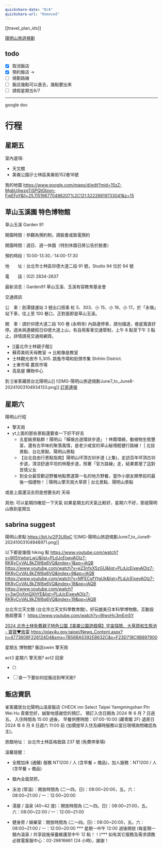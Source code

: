 ```yaml
---
quickshare-date: "N/A"
quickshare-url: "Removed"
---
```

[[travel_plan_idx]]


[陽明山旅遊規劃 ](https://docs.google.com/document/d/15QgwvNhLcO3PotRqrBmjFZP6Ewb5fPBt7qM3TyE9DGQ/edit#heading=h.5an388wh4ov7)

## todo
- [x] 取消飯店
- [x] 預約飯店  ->  
- [ ] 規劃路線
- [ ] 飯店幾點可以進去，幾點要出來
- [ ] 請假星期五6/7
---


google doc



# 行程

## 星期五

室內選項:
- 天文館
- 美崙公園＠士林區美崙街152巷16號


我的地圖
https://www.google.com/maps/d/edit?mid=15zZ-MgbU4wzgTiSPQtGbjxn-FjeEFoY&ll=25.115196770486207%2C121.52226619733041&z=15

## 草山玉溪園 特色博物館


草山玉溪 Garden 91

開園時間｜參觀為預約制，請臉書或致電預約

開園時間｜週日、週一休園（特別休園日將公告於臉書）

預約時段｜10:00-13:30／14:00-17:30

地　　址｜台北市士林區仰德大道二段 91 號，Studio 94 位於 94 號

電　　話｜(02) 2834-2637

最新消息｜Garden91 草山玉溪、玉溪有容教育基金會



交通資訊

公　車｜劍潭捷運站 3 號出口搭乘 紅 5、303、小 15、小 16、小 17。於「永嶺」站下車，往上至 100 巷口，正對面即是草山玉溪。

開　車｜請於仰德大道二段 100 巷 (永明寺) 內路邊停車，請勿擋道，巷底寬直好停。週末與連續假日仰德大道上山，有自用客車交通管制，上午 8 點至下午 3 點止。詳情請見交通局網頁。






- [[臺北市士林親子館]]
- 蘇荷美術天母教室 -> 比較像是教室
- 士林觀光夜市 5,305. 跳蚤市場和街頭市集 Shihlin District.
- 士東市場 農貿市場
- 高島屋 購物中心


到   [[雀客藏居台北陽明山]]
![[IMG-陽明山旅遊規劃June7_to_June8-20241003104934133.png]]
[訂房連接](https://secure.booking.com/confirmation.zh-tw.html?aid=1288258&label=metagha-link-MRTW-hotel-286362_dev-desktop_los-1_bw-24_dow-Friday_defdate-0_room-0_gstadt-2_rateid-ein1dg_aud-7379979543_gacid-6642513825_mcid-10_ppa-0_clrid-0_ad-1_gstkid-0_checkin-20240607_ppt-GG1Ed_lp-2158_r-12739114695922056520&sid=ebe30cd46ceb0e4edcab0948fa72075b&auth_key=JVm8vi4eqv8IbGEJ&bp_travel_purpose=leisure&ges=2039.78354978355&hostname=www.booking.com&pre_price=4697.7975&rt_num_blocks=6&send_sms_confirmation=1&source=book&srpvid=3d765cc1d2d00431&ua_created=0&)



## 星期六

陽明山行程
- 擎天崗
- yt上面的那些景點還要查一下好不好去
	- 五星級景點群！陽明山「橫嶺古道環狀步道」！林蔭環繞，動植物生態豐富，還有古早味的聚落風情，是老少咸宜的草山秘境輕健行路線！ | 北投景點、台北景點、陽明山景點
	- 【台北自由行景點指南】陽明山坪頂古圳步道 (上集)，走訪百年坪頂古圳步道，清涼舒適平坦的林蔭步道，照著「官方路線」走，結果累壞了這對苦情父女
	- 到全台最受歡迎野餐地點票選第一名的地方野餐，當作小朋友開學前的最後一個禮物！ | 陽明山擎天崗大草原 | 台北景點、陽明山景點



或是上面還沒去但是想要去的
天母


其他:
可以星期四確認一下天氣
如果星期五的天氣比較好，星期六不好，那就陽明山換到星期五




## sabrina suggest


陽明山景點 
https://bit.ly/2P3URqC
![[IMG-陽明山旅遊規劃June7_to_June8-20241003104948971.png]]


以下都是幾個 hiking 點
https://www.youtube.com/watch?v=WI5VwtqrLwU&list=PLdJcEjxevAOIz7-RKRyCvVAL8kZW8q6VQ&index=1&pp=iAQB
https://www.youtube.com/watch?v=e23nfxX5zGU&list=PLdJcEjxevAOIz7-RKRyCvVAL8kZW8q6VQ&index=9&pp=iAQB
https://www.youtube.com/watch?v=MFECgfYtgUk&list=PLdJcEjxevAOIz7-RKRyCvVAL8kZW8q6VQ&index=18&pp=iAQB
https://www.youtube.com/watch?v=3wOnXmQXhYE&list=PLdJcEjxevAOIz7-RKRyCvVAL8kZW8q6VQ&index=19&pp=iAQB




台北市立天文館 (台北市立天文科學教育館)，好玩媲美日本科學博物館，互動設施超豐富！
https://www.youtube.com/watch?v=WwvHc3mEm5Y



[2024 北市士林免費親子特色公園【美崙公園遊戲場】宇宙探險、大草原和生態池 - 寶寶❤️放電](https://tinyhumanonboard.com/meilunpark/)
https://play4u.gov.taipei/News_Content.aspx?n=4773608F226124D4&sms=7B56BA5392EB632C&s=F23D718C9B897900














星期五
博物館?
飯店swim
擎天崗


act3
星期六
擎天崗?
act2
回家



- [ ] 
- [ ] 查一下要如何從飯店到琴天剛?




## 飯店資訊
雀客藏居台北陽明山溫泉飯店 CHECK inn Select Taipei Yamgmingshan
Pin Wei Hu 貴賓您好，誠摯地感謝您的預訂。
預訂入住日期為 2024 年 6 月 7 日週五。
入住時間為 15:00 過後，
早餐供應時間：07:00-10:00 (藏粵閣 2F)
退房日 2024 年 6 月 8 日週六 11:00 前 (加價提早入住及續時服務以當日現場詢問確認為主)。

旅館地址： 台北市士林區格致路 237 號 (免費停車場)

溫馨提醒：
* 全館加床 (通鋪) 服務 NT1200 / 人 (含早餐 + 備品)，加人服務：NT1200 / 人 (含早餐 + 備品)
* 館內全面禁菸。
* 泳池 (常溫)：開放時間為 (二～四。日)：08:00~20:00，五。六：08:00~21:00 / 一：12:00~20:00
* 湯屋 / 溫泉 (40~42 度)：開放時間為 (二～四。日)：08:00~21:00，五。六：08:00~22:00 / 一：12:00~21:00

* 健身房 / 娛樂室：開放時間為 (二～四。日)：08:00~20:00，五。六：08:00~21:00 / 一：12:00~20:00
*** 星期一中午 12:00 過後開放 (每星期一館內溫泉 / 共享設施保養維護至中午 12 點！！)***
如有其它服務及需求請務必致電客服中心：02-28616661 (24 小時)，謝謝！
